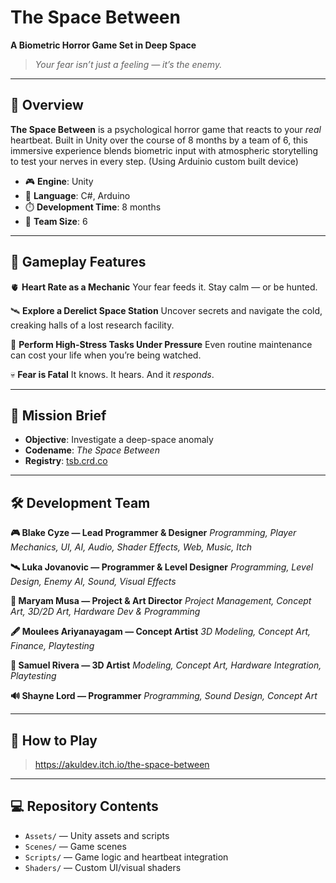 # **The Space Between**

**A Biometric Horror Game Set in Deep Space**

> *Your fear isn’t just a feeling — it’s the enemy.*

---

## 🧬 Overview

**The Space Between** is a psychological horror game that reacts to your *real* heartbeat. Built in Unity over the course of 8 months by a team of 6, this immersive experience blends biometric input with atmospheric storytelling to test your nerves in every step. (Using Arduinio custom built device)

* 🎮 **Engine**: Unity
* 🧠 **Language**: C#, Arduino
* ⏱️ **Development Time**: 8 months
* 👥 **Team Size**: 6

---

## 🔦 Gameplay Features

🫀 **Heart Rate as a Mechanic**
Your fear feeds it. Stay calm — or be hunted.

🛰️ **Explore a Derelict Space Station**
Uncover secrets and navigate the cold, creaking halls of a lost research facility.

🔧 **Perform High-Stress Tasks Under Pressure**
Even routine maintenance can cost your life when you’re being watched.

💀 **Fear is Fatal**
It knows. It hears. And it *responds*.

---

## 📡 Mission Brief

* **Objective**: Investigate a deep-space anomaly
* **Codename**: *The Space Between*
* **Registry**: [tsb.crd.co](https://tsb.crd.co)

---

## 🛠️ Development Team

**🎮 Blake Cyze — Lead Programmer & Designer**
*Programming, Player Mechanics, UI, AI, Audio, Shader Effects, Web, Music, Itch*

**🛰 Luka Jovanovic — Programmer & Level Designer**
*Programming, Level Design, Enemy AI, Sound, Visual Effects*

**🎨 Maryam Musa — Project & Art Director**
*Project Management, Concept Art, 3D/2D Art, Hardware Dev & Programming*

**🖋 Moulees Ariyanayagam — Concept Artist**
*3D Modeling, Concept Art, Finance, Playtesting*

**🔧 Samuel Rivera — 3D Artist**
*Modeling, Concept Art, Hardware Integration, Playtesting*

**🔊 Shayne Lord — Programmer**
*Programming, Sound Design, Concept Art*

---

## 🚀 How to Play

> https://akuldev.itch.io/the-space-between

---

## 💻 Repository Contents

* `Assets/` — Unity assets and scripts
* `Scenes/` — Game scenes
* `Scripts/` — Game logic and heartbeat integration
* `Shaders/` — Custom UI/visual shaders

